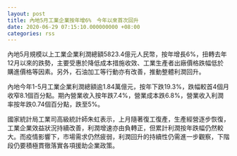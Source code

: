 ```yaml
---
layout: post
title: 內地5月工業企業按年增6%　今年以來首次回升
date: 2020-06-29 07:15:10.000000000 +08:00
categories: rss
---
```


內地5月規模以上工業企業利潤總額5823.4億元人民幣，按年增長6%，扭轉去年12月以來的跌勢，主要受惠於降低成本措施收效、工業生產者出廠價格跌幅低於購進價格等因素。另外，石油加工等行動亦有改善，推動整體利潤回升。

內地今年1-5月工業企業利潤總額逾1.84萬億元，按年下跌19.3%，跌幅較首4個月收窄8.1個百分點。期內營業收入按年跌7.4%，營業成本跌6.8%，營業收入利潤率按年跌0.74個百分點，跌至5%。

國家統計局工業司高級統計師朱虹表示，上月隨著復工復產，生產經營逐步恢復，工業企業效益狀況持續改善，利潤增速亦由負轉正，但累計利潤按年跌幅仍然較大。而疫情影響下，市場需求仍然疲弱，利潤回升的持續性仍需進一步觀察，下階段仍要積極貫徹落實各項援助企業政策。
